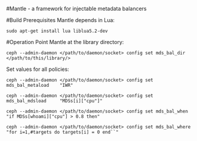 #Mantle - a framework for injectable metadata balancers

#Build Prerequisites
Mantle depends in Lua:

`sudo apt-get install lua liblua5.2-dev`

#Operation
Point Mantle at the library directory:

`ceph --admin-daemon </path/to/daemon/socket> config set mds_bal_dir </path/to/this/library/>`

Set values for all policies:

`ceph --admin-daemon </path/to/daemon/socket> config set mds_bal_metaload    "IWR"`

`ceph --admin-daemon </path/to/daemon/socket> config set mds_bal_mdsload     "MDSs[i]["cpu"]"`

`ceph --admin-daemon </path/to/daemon/socket> config set mds_bal_when        "if MDSs[whoami]["cpu"] > 0.8 then"`

`ceph --admin-daemon </path/to/daemon/socket> config set mds_bal_where       "for i=1,#targets do targets[i] = 0 end``"`





